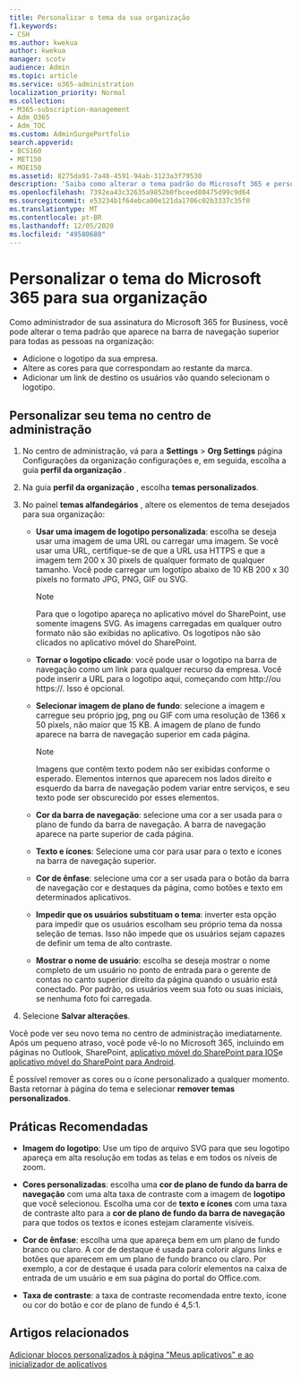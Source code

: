 ```yaml
---
title: Personalizar o tema da sua organização
f1.keywords:
- CSH
ms.author: kwekua
author: kwekua
manager: scotv
audience: Admin
ms.topic: article
ms.service: o365-administration
localization_priority: Normal
ms.collection:
- M365-subscription-management
- Adm_O365
- Adm_TOC
ms.custom: AdminSurgePortfolio
search.appverid:
- BCS160
- MET150
- MOE150
ms.assetid: 8275da91-7a48-4591-94ab-3123a3f79530
description: 'Saiba como alterar o tema padrão do Microsoft 365 e personalizá-lo para corresponder ao logotipo ou à cor da empresa. '
ms.openlocfilehash: 7392ea43c32635a9852b0fbceed80475d99c9d64
ms.sourcegitcommit: e53234b1f64ebca00e121da1706c02b3337c35f0
ms.translationtype: MT
ms.contentlocale: pt-BR
ms.lasthandoff: 12/05/2020
ms.locfileid: "49580680"
---
```

# <a name="customize-the-microsoft-365-theme-for-your-organization"></a>Personalizar o tema do Microsoft 365 para sua organização

Como administrador de sua assinatura do Microsoft 365 for Business, você pode alterar o tema padrão que aparece na barra de navegação superior para todas as pessoas na organização:

- Adicione o logotipo da sua empresa.
- Altere as cores para que correspondam ao restante da marca.
- Adicionar um link de destino os usuários vão quando selecionam o logotipo.
  
## <a name="customize-your-theme-in-the-admin-center"></a>Personalizar seu tema no centro de administração

1. No centro de administração, vá para a **Settings** \> **Org Settings** página Configurações da organização configurações e, em seguida, escolha a guia **perfil da organização** .

2. Na guia **perfil da organização** , escolha **temas personalizados**.

3. No painel **temas alfandegários** , altere os elementos de tema desejados para sua organização:

    - **Usar uma imagem de logotipo personalizada**: escolha se deseja usar uma imagem de uma URL ou carregar uma imagem. Se você usar uma URL, certifique-se de que a URL usa HTTPS e que a imagem tem 200 x 30 pixels de qualquer formato de qualquer tamanho. Você pode carregar um logotipo abaixo de 10 KB 200 x 30 pixels no formato JPG, PNG, GIF ou SVG.

      > [!NOTE]
      > Para que o logotipo apareça no aplicativo móvel do SharePoint, use somente imagens SVG. As imagens carregadas em qualquer outro formato não são exibidas no aplicativo. Os logotipos não são clicados no aplicativo móvel do SharePoint.

    - **Tornar o logotipo clicado**: você pode usar o logotipo na barra de navegação como um link para qualquer recurso da empresa. Você pode inserir a URL para o logotipo aqui, começando com http://ou https://. Isso é opcional.

    - **Selecionar imagem de plano de fundo**: selecione a imagem e carregue seu próprio jpg, png ou GIF com uma resolução de 1366 x 50 pixels, não maior que 15 KB. A imagem de plano de fundo aparece na barra de navegação superior em cada página.

      > [!NOTE]
      > Imagens que contêm texto podem não ser exibidas conforme o esperado. Elementos internos que aparecem nos lados direito e esquerdo da barra de navegação podem variar entre serviços, e seu texto pode ser obscurecido por esses elementos.

    - **Cor da barra de navegação**: selecione uma cor a ser usada para o plano de fundo da barra de navegação. A barra de navegação aparece na parte superior de cada página.

    - **Texto e ícones**: Selecione uma cor para usar para o texto e ícones na barra de navegação superior.

    - **Cor de ênfase**: selecione uma cor a ser usada para o botão da barra de navegação cor e destaques da página, como botões e texto em determinados aplicativos.

    - **Impedir que os usuários substituam o tema**: inverter esta opção para impedir que os usuários escolham seu próprio tema da nossa seleção de temas. Isso não impede que os usuários sejam capazes de definir um tema de alto contraste.

    - **Mostrar o nome de usuário**: escolha se deseja mostrar o nome completo de um usuário no ponto de entrada para o gerente de contas no canto superior direito da página quando o usuário está conectado. Por padrão, os usuários veem sua foto ou suas iniciais, se nenhuma foto foi carregada.

4. Selecione **Salvar alterações**.

Você pode ver seu novo tema no centro de administração imediatamente. Após um pequeno atraso, você pode vê-lo no Microsoft 365, incluindo em páginas no Outlook, SharePoint, [aplicativo móvel do SharePoint para IOS](https://support.microsoft.com/office/339402ce-16bb-4c97-9475-0c5375ccef7a)e [aplicativo móvel do SharePoint para Android](https://support.microsoft.com/office/d875654b-fb0a-4dbe-a17a-a676cf936284).

É possível remover as cores ou o ícone personalizado a qualquer momento. Basta retornar à página do tema e selecionar **remover temas personalizados**.
  
## <a name="best-practices"></a>Práticas Recomendadas

- **Imagem do logotipo**: Use um tipo de arquivo SVG para que seu logotipo apareça em alta resolução em todas as telas e em todos os níveis de zoom.

- **Cores personalizadas**: escolha uma **cor de plano de fundo da barra de navegação** com uma alta taxa de contraste com a imagem de **logotipo** que você selecionou. Escolha uma cor de **texto e ícones** com uma taxa de contraste alto para a **cor de plano de fundo da barra de navegação** para que todos os textos e ícones estejam claramente visíveis.

- **Cor de ênfase**: escolha uma que apareça bem em um plano de fundo branco ou claro. A cor de destaque é usada para colorir alguns links e botões que aparecem em um plano de fundo branco ou claro. Por exemplo, a cor de destaque é usada para colorir elementos na caixa de entrada de um usuário e em sua página do portal do Office.com.
  
- **Taxa de contraste**: a taxa de contraste recomendada entre texto, ícone ou cor do botão e cor de plano de fundo é 4,5:1.
  
## <a name="related-articles"></a>Artigos relacionados

[Adicionar blocos personalizados à página "Meus aplicativos" e ao inicializador de aplicativos](../manage/customize-the-app-launcher.md)